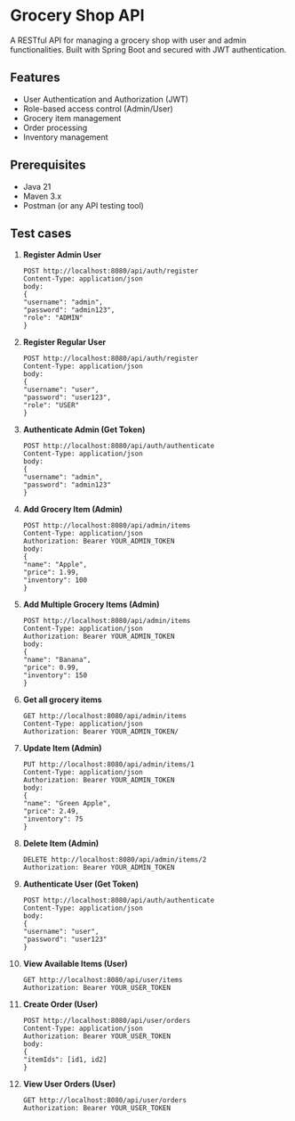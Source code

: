 # Grocery Shop API

A RESTful API for managing a grocery shop with user and admin functionalities. Built with Spring Boot and secured with JWT authentication.

## Features

- User Authentication and Authorization (JWT)
- Role-based access control (Admin/User)
- Grocery item management
- Order processing
- Inventory management

## Prerequisites

- Java 21
- Maven 3.x
- Postman (or any API testing tool)

## Test cases

1. **Register Admin User**

   ```
   POST http://localhost:8080/api/auth/register
   Content-Type: application/json
   body:
   {
   "username": "admin",
   "password": "admin123",
   "role": "ADMIN"
   }

   ```

2. **Register Regular User**

   ```
   POST http://localhost:8080/api/auth/register
   Content-Type: application/json
   body:
   {
   "username": "user",
   "password": "user123",
   "role": "USER"
   }

   ```

3. **Authenticate Admin (Get Token)**

   ```
   POST http://localhost:8080/api/auth/authenticate
   Content-Type: application/json
   body:
   {
   "username": "admin",
   "password": "admin123"
   }

   ```

4. **Add Grocery Item (Admin)**

   ```
   POST http://localhost:8080/api/admin/items
   Content-Type: application/json
   Authorization: Bearer YOUR_ADMIN_TOKEN
   body:
   {
   "name": "Apple",
   "price": 1.99,
   "inventory": 100
   }

   ```

5. **Add Multiple Grocery Items (Admin)**

   ```
   POST http://localhost:8080/api/admin/items
   Content-Type: application/json
   Authorization: Bearer YOUR_ADMIN_TOKEN
   body:
   {
   "name": "Banana",
   "price": 0.99,
   "inventory": 150
   }

   ```

6. **Get all grocery items**

   ```
   GET http://localhost:8080/api/admin/items
   Content-Type: application/json
   Authorization: Bearer YOUR_ADMIN_TOKEN/

   ```

7. **Update Item (Admin)**

   ```
   PUT http://localhost:8080/api/admin/items/1
   Content-Type: application/json
   Authorization: Bearer YOUR_ADMIN_TOKEN
   body:
   {
   "name": "Green Apple",
   "price": 2.49,
   "inventory": 75
   }

   ```

8. **Delete Item (Admin)**

   ```
   DELETE http://localhost:8080/api/admin/items/2
   Authorization: Bearer YOUR_ADMIN_TOKEN

   ```

9. **Authenticate User (Get Token)**

   ```
   POST http://localhost:8080/api/auth/authenticate
   Content-Type: application/json
   body:
   {
   "username": "user",
   "password": "user123"
   }

   ```

10. **View Available Items (User)**

    ```
    GET http://localhost:8080/api/user/items
    Authorization: Bearer YOUR_USER_TOKEN

    ```

11. **Create Order (User)**

    ```
    POST http://localhost:8080/api/user/orders
    Content-Type: application/json
    Authorization: Bearer YOUR_USER_TOKEN
    body:
    {
    "itemIds": [id1, id2]
    }

    ```

12. **View User Orders (User)**
    ```
    GET http://localhost:8080/api/user/orders
    Authorization: Bearer YOUR_USER_TOKEN
    ```
